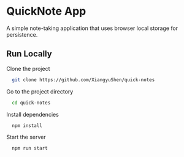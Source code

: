 # QuickNote App

A simple note-taking application that uses browser local storage for persistence.


## Run Locally

Clone the project

```bash
  git clone https://github.com/XiangyuShen/quick-notes
```

Go to the project directory

```bash
  cd quick-notes
```

Install dependencies

```bash
  npm install
```

Start the server

```bash
  npm run start
```
